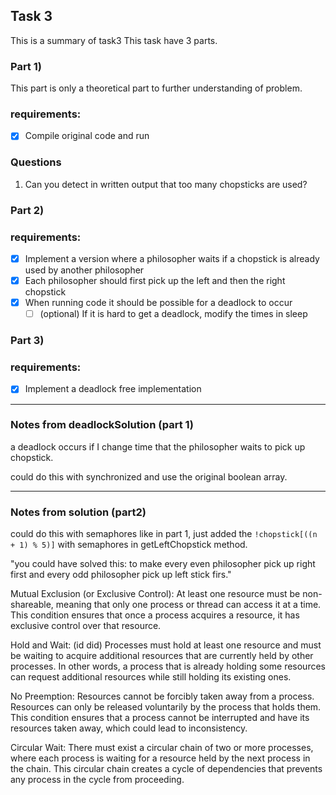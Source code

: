 ## Task 3
This is a summary of task3
This task have 3 parts.

### Part 1)
This part is only a theoretical part to further understanding of problem.
### requirements:
- [X] Compile original code and run

### Questions
1. Can you detect in written output that too many chopsticks are used?

### Part 2)
### requirements:
- [X] Implement a version where a philosopher waits if a chopstick is already used by another philosopher
- [X] Each philosopher should first pick up the left and then the right chopstick
- [X] When running code it should be possible for a deadlock to occur
    - [ ] (optional) If it is hard to get a deadlock, modify the times in sleep

### Part 3)
### requirements:
- [X] Implement a deadlock free implementation

---

### Notes from deadlockSolution (part 1)

a deadlock occurs if I change time that the philosopher waits to pick up chopstick.

could do this with synchronized and use the original boolean array.

---

### Notes from solution (part2)
could do this with semaphores like in part 1, just added the `!chopstick[((n + 1) % 5)]` 
with semaphores in getLeftChopstick method.


"you could have solved this: to make every even philosopher pick up right first and every odd philosopher pick up left stick firs."


Mutual Exclusion (or Exclusive Control):
At least one resource must be non-shareable, meaning that only one process or thread can access it at a time.
This condition ensures that once a process acquires a resource, it has exclusive control over that resource.

Hold and Wait: (id did)
Processes must hold at least one resource and must be waiting to acquire additional resources that are currently
held by other processes. In other words, a process that is already holding some resources can request additional
resources while still holding its existing ones.

No Preemption:
Resources cannot be forcibly taken away from a process. Resources can only be released voluntarily by the process that holds them.
This condition ensures that a process cannot be interrupted and have its resources taken away, which could lead to inconsistency.

Circular Wait:
There must exist a circular chain of two or more processes, where each process is waiting for a resource held by the next process in the chain.
This circular chain creates a cycle of dependencies that prevents any process in the cycle from proceeding.